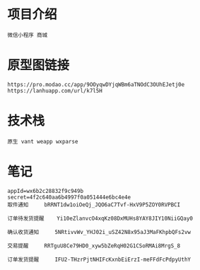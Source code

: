 # 项目介绍
	微信小程序 商城
# 原型图链接
	https://pro.modao.cc/app/9OOyqwDYjqWBm6aTNOdC3OUhEJetj0e
	https://lanhuapp.com/url/k7l5H
# 技术栈
	原生 vant weapp wxparse


# 笔记
	appId=wx6b2c28832f9c949b
	secret=4f2c640aa6b4997f0a051444e6bc4e4e
	取件通知     bRRNT1dw1oiOeQj_JQO6aC7Tvf-HxV9P5ZOY0RVPBCI

	订单待发货提醒    Yi10eZlanvcO4xqKz08DxMUHs8YAY8JIY10NiiGQay0

	确认收货通知     5NRtivvWv_YHJ02i_uSZ42N8x95aJ3MaFKhpbQFs2vw

	交易提醒     RRTguU8Ce79HD0_xyw5bZeRqH02G1CSoRMAi8MrgS_8

	订单发货提醒     IFU2-THzrPjtNHIFcKxnbEiErzI-meFFdFcPdpyUthY